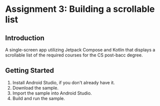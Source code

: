 Assignment 3: Building a scrollable list 
================================

Introduction
------------
A single-screen app utilizing Jetpack Compose and Kotlin that displays a scrollable list of the required courses for the CS post-bacc degree.

Getting Started
---------------
1. Install Android Studio, if you don't already have it.
2. Download the sample.
3. Import the sample into Android Studio.
4. Build and run the sample.
